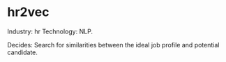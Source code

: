 # hr2vec

Industry: hr
Technology: NLP.

Decides: Search for similarities between the ideal job profile and potential candidate.
